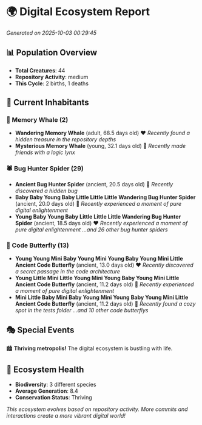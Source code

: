 # 🌍 Digital Ecosystem Report
*Generated on 2025-10-03 00:29:45*

## 📊 Population Overview
- **Total Creatures**: 44
- **Repository Activity**: medium
- **This Cycle**: 2 births, 1 deaths

## 👥 Current Inhabitants

### 🐋 Memory Whale (2)
- **Wandering Memory Whale** (adult, 68.5 days old) ❤️
  *Recently found a hidden treasure in the repository depths*
- **Mysterious Memory Whale** (young, 32.1 days old) 💛
  *Recently made friends with a logic lynx*

### 🕷️ Bug Hunter Spider (29)
- **Ancient Bug Hunter Spider** (ancient, 20.5 days old) 💛
  *Recently discovered a hidden bug*
- **Baby Baby Young Baby Little Little Little Wandering Bug Hunter Spider** (ancient, 20.0 days old) 💛
  *Recently experienced a moment of pure digital enlightenment*
- **Young Baby Young Baby Little Little Little Wandering Bug Hunter Spider** (ancient, 18.5 days old) ❤️
  *Recently experienced a moment of pure digital enlightenment*
  *...and 26 other bug hunter spiders*

### 🦋 Code Butterfly (13)
- **Young Young Mini Baby Young Mini Young Baby Young Mini Little Ancient Code Butterfly** (ancient, 13.0 days old) ❤️
  *Recently discovered a secret passage in the code architecture*
- **Young Little Mini Little Young Mini Young Baby Young Mini Little Ancient Code Butterfly** (ancient, 11.2 days old) 💚
  *Recently experienced a moment of pure digital enlightenment*
- **Mini Little Baby Mini Baby Young Mini Young Baby Young Mini Little Ancient Code Butterfly** (ancient, 11.2 days old) 💛
  *Recently found a cozy spot in the tests folder*
  *...and 10 other code butterflys*

## 🎭 Special Events

🏙️ **Thriving metropolis!** The digital ecosystem is bustling with life.

## 🔬 Ecosystem Health
- **Biodiversity**: 3 different species
- **Average Generation**: 8.4
- **Conservation Status**: Thriving

*This ecosystem evolves based on repository activity. More commits and interactions create a more vibrant digital world!*